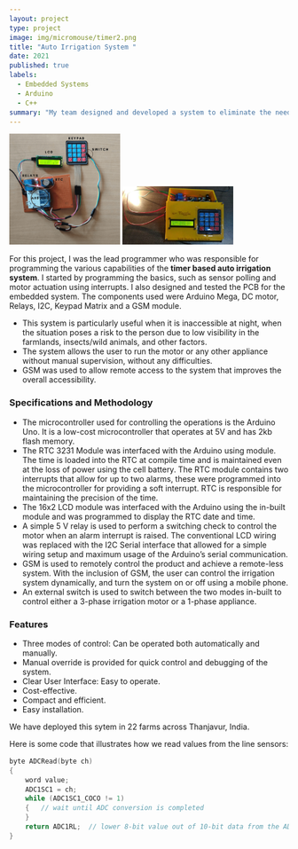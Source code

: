 ```yaml
---
layout: project
type: project
image: img/micromouse/timer2.png
title: "Auto Irrigation System "
date: 2021
published: true
labels:
  - Embedded Systems
  - Arduino
  - C++
summary: "My team designed and developed a system to eliminate the need to perform the redundant task of controlling the motor irrigation system.."
---
```


<div class="text-center p-4">
  <img width="200px" src="../img/micromouse/timer1.png" class="img-thumbnail" >
  <img width="200px" src="../img/micromouse/timer3.png" class="img-thumbnail" >
</div>

For this project, I was the lead programmer who was responsible for programming the various capabilities of the **timer based auto irrigation system**.  I started by programming the basics, such as sensor polling and motor actuation using interrupts. I also designed and tested the PCB for the embedded system. The components used were Arduino Mega, DC motor, Relays, I2C, Keypad Matrix and a GSM module.

- This system is particularly useful when it is inaccessible at night, when the situation poses a risk to the person due to low visibility in the farmlands, insects/wild animals, and other factors. 
- The system allows the user to run the motor or any other appliance without manual supervision, without any difficulties. 
- GSM was used to allow remote access to the system that improves the overall accessibility.

<h3>Specifications and Methodology</h3>
<ul>
<li> The microcontroller used for controlling the operations is the Arduino Uno. It is a low-cost microcontroller that operates at 5V and has 2kb flash memory. </li>
<li> The RTC 3231 Module was interfaced with the Arduino using <RTC3231.h> module. The time is loaded into the RTC at compile time and is maintained even at the loss of power using the cell battery. The RTC module contains two interrupts that allow for up to two alarms, these were programmed into the microcontroller for providing a soft interrupt. RTC is responsible for maintaining the precision of the time. </li>
<li> The 16x2 LCD module was interfaced with the Arduino using the <LCD.h> in-built module and was programmed to display the RTC date and time. </li>
<li> A simple 5 V relay is used to perform a switching check to control the motor when an alarm interrupt is raised. The conventional LCD wiring was replaced with the I2C Serial interface that allowed for a simple wiring setup and maximum usage of the Arduino’s serial communication. </li>
<li> GSM is used to remotely control the product and achieve a remote-less system. With the inclusion of GSM, the user can control the irrigation system dynamically, and turn the system on or off using a mobile phone. </li>
<li> An external switch is used to switch between the two modes in-built to control either a 3-phase irrigation motor or a 1-phase appliance. </li>
</ul>

<h3> Features </h3>
<ul>
<li> Three modes of control: Can be operated both automatically and manually. </li>
<li> Manual override is provided for quick control and debugging of the system. </li>
<li> Clear User Interface: Easy to operate. </li> 
<li> Cost-effective. </li>
<li> Compact and efficient. </li>
  <li> Easy installation. </li>

</ul>

We have deployed this sytem in 22 farms across Thanjavur, India.

Here is some code that illustrates how we read values from the line sensors:

```cpp
byte ADCRead(byte ch)
{
    word value;
    ADC1SC1 = ch;
    while (ADC1SC1_COCO != 1)
    {   // wait until ADC conversion is completed   
    }
    return ADC1RL;  // lower 8-bit value out of 10-bit data from the ADC
}
```
